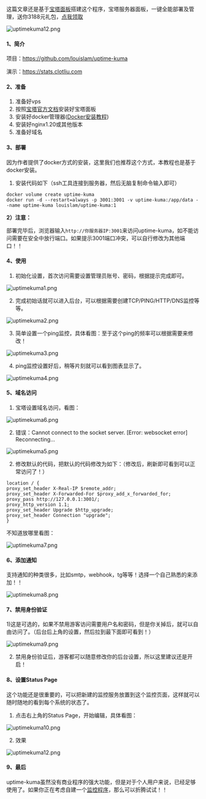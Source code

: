 这篇文章还是基于[宝塔面板](https://www.bt.cn/?invite_code=MV96YnVvdHU=)搭建这个程序，宝塔服务器面板，一键全能部署及管理，送你3188元礼包，[点我领取](https://www.bt.cn/?invite_code=MV96YnVvdHU=)

![uptimekuma12.png](https://tupian.clotliu.com/a3d67768b1c56a1a54e390820717f4a6.png)

#### 1、简介

项目：https://github.com/louislam/uptime-kuma

演示：https://stats.clotliu.com

#### 2、准备

1. 准备好vps
2. 按照[宝塔官方文档](https://www.bt.cn)安装好宝塔面板
3. 安装好docker管理器([Docker安装教程](https://clotliu.com/archives/docker-install))
4. 安装好nginx1.20或其他版本
5. 准备好域名

#### 3、部署

因为作者提供了docker方式的安装，这里我们也推荐这个方式，本教程也是基于docker安装。

1. 安装代码如下（ssh工具连接到服务器，然后无脑复制命令输入即可）

```
docker volume create uptime-kuma
docker run -d --restart=always -p 3001:3001 -v uptime-kuma:/app/data --name uptime-kuma louislam/uptime-kuma:1
```

**2）注意：**

部署完毕后，浏览器输入`http://你服务器IP:3001`来访问uptime-kuma，如不能访问需要在安全中放行端口。如果提示3001端口冲突，可以自行修改为其他端口！！

#### 4、使用

1. 初始化设置，首次访问需要设置管理员账号、密码，根据提示完成即可。

![uptimekuma1.png](https://tupian.clotliu.com/f33c1ccfe81bf7a8faa669451980bf79.png)

2. 完成初始话就可以进入后台，可以根据需要创建TCP/PING/HTTP/DNS监控等等。

![uptimekuma2.png](https://tupian.clotliu.com/991c0d5c0d2f640d83f99bfab9b40def.png)

3. 简单设置一个ping监控，具体看图：至于这个ping的频率可以根据需要来修改！

![uptimekuma3.png](https://tupian.clotliu.com/b8a5c3a2466a80b2660729514b0f3c0c.png)

4. ping监控设置好后，稍等片刻就可以看到图表显示了。

![uptimekuma4.png](https://tupian.clotliu.com/b651ea0c2d2b8f003d8fae9c548ddfff.png)

#### 5、域名访问

1. 宝塔设置域名访问，看图：

![uptimekuma6.png](https://tupian.clotliu.com/02b1b22f0e84c10db3f918e3755880e8.png)

2. 错误：Cannot connect to the socket server. [Error: websocket error] Reconnecting...

![uptimekuma5.png](https://tupian.clotliu.com/6d7f969e761de47a86a701ffeac54c9e.png)

2. 修改默认的代码，把默认的代码修改为如下：（修改后，刷新即可看到可以正常访问了！）

```
location / {
proxy_set_header X-Real-IP $remote_addr;
proxy_set_header X-Forwarded-For $proxy_add_x_forwarded_for;
proxy_pass http://127.0.0.1:3001/;
proxy_http_version 1.1;
proxy_set_header Upgrade $http_upgrade;
proxy_set_header Connection "upgrade";
}
```

不知道放哪里看图：

![uptimekuma7.png](https://tupian.clotliu.com/74c20fc4c993cee40aa578baacf7cdbd.png)

#### 6、添加通知

支持通知的种类很多，比如smtp，webhook，tg等等！选择一个自己熟悉的来添加！！

![uptimekuma8.png](https://tupian.clotliu.com/a4335c81b6c82b918920428b9b3c8885.png)

#### 7、禁用身份验证

1)这是可选的，如果不禁用游客访问需要用户名和密码，但是你关掉后，就可以自由访问了。（后台后上角的设置，然后拉到最下面即可看到！）

![uptimekuma9.png](https://tupian.clotliu.com/72bc8f88ce8b1d47ac9a1b4a8c5138d9.png)

2. 禁用身份验证后，游客都可以随意修改你的后台设置，所以这里建议还是开启！

#### 8、设置Status Page

这个功能还是很重要的，可以把新建的监控服务放置到这个监控页面，这样就可以随时随地的看到每个系统的状态了。

1. 点击右上角的Status Page，开始编辑，具体看图：

![uptimekuma10.png](https://tupian.clotliu.com/5325ed18e3026f4ae88045f90873ccee.png)

2. 效果

![uptimekuma12.png](https://tupian.clotliu.com/a3d67768b1c56a1a54e390820717f4a6.png)

#### 9、最后

uptime-kuma虽然没有商业程序的强大功能，但是对于个人用户来说，已经足够使用了。如果你正在考虑自建一个[监控程序](https://clotliu.com/archives/uptime-kuma)，那么可以折腾试试！！

